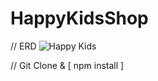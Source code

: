 # HappyKidsShop

// ERD
![Happy Kids](https://user-images.githubusercontent.com/43300766/232997273-e0485514-0711-4da6-8bee-9ea08621c74c.png)


// Git Clone &
  [ npm install ]
